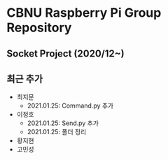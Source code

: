 # CBNU Raspberry Pi Group Repository



## Socket Project (2020/12~)


## 최근 추가
  * 최지문
    * 2021.01.25: Command.py 추가
  * 이정호
    * 2021.01.25: Send.py 추가
    * 2021.01.25: 폴더 정리
  * 황지현
  * 고민성
    
